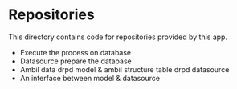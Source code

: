 # Repositories

This directory contains code for repositories provided by this app.

- Execute the process on database
- Datasource prepare the database
- Ambil data drpd model & ambil structure table drpd datasource
- An interface between model & datasource
